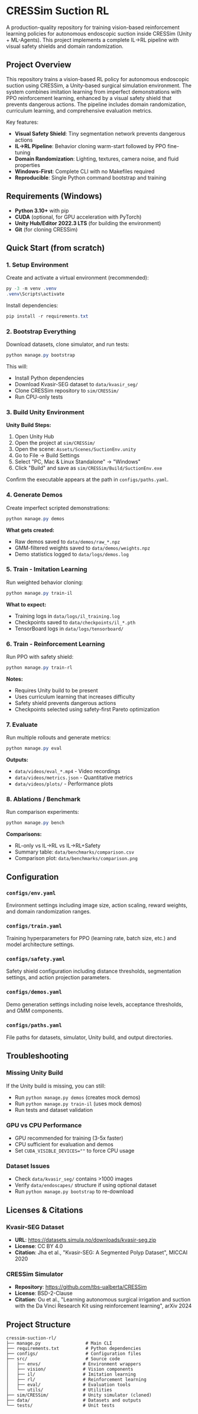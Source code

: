 # CRESSim Suction RL

A production-quality repository for training vision-based reinforcement learning policies for autonomous endoscopic suction inside CRESSim (Unity + ML-Agents). This project implements a complete IL→RL pipeline with visual safety shields and domain randomization.

## Project Overview

This repository trains a vision-based RL policy for autonomous endoscopic suction using CRESSim, a Unity-based surgical simulation environment. The system combines imitation learning from imperfect demonstrations with PPO reinforcement learning, enhanced by a visual safety shield that prevents dangerous actions. The pipeline includes domain randomization, curriculum learning, and comprehensive evaluation metrics.

Key features:
- **Visual Safety Shield**: Tiny segmentation network prevents dangerous actions
- **IL→RL Pipeline**: Behavior cloning warm-start followed by PPO fine-tuning
- **Domain Randomization**: Lighting, textures, camera noise, and fluid properties
- **Windows-First**: Complete CLI with no Makefiles required
- **Reproducible**: Single Python command bootstrap and training

## Requirements (Windows)

- **Python 3.10+** with pip
- **CUDA** (optional, for GPU acceleration with PyTorch)
- **Unity Hub/Editor 2022.3 LTS** (for building the environment)
- **Git** (for cloning CRESSim)

## Quick Start (from scratch)

### 1. Setup Environment

Create and activate a virtual environment (recommended):

```powershell
py -3 -m venv .venv
.venv\Scripts\activate
```

Install dependencies:

```powershell
pip install -r requirements.txt
```

### 2. Bootstrap Everything

Download datasets, clone simulator, and run tests:

```powershell
python manage.py bootstrap
```

This will:
- Install Python dependencies
- Download Kvasir-SEG dataset to `data/kvasir_seg/`
- Clone CRESSim repository to `sim/CRESSim/`
- Run CPU-only tests

### 3. Build Unity Environment

**Unity Build Steps:**

1. Open Unity Hub
2. Open the project at `sim/CRESSim/`
3. Open the scene: `Assets/Scenes/SuctionEnv.unity`
4. Go to File → Build Settings
5. Select "PC, Mac & Linux Standalone" → "Windows"
6. Click "Build" and save as `sim/CRESSim/Build/SuctionEnv.exe`

Confirm the executable appears at the path in `configs/paths.yaml`.

### 4. Generate Demos

Create imperfect scripted demonstrations:

```powershell
python manage.py demos
```

**What gets created:**
- Raw demos saved to `data/demos/raw_*.npz`
- GMM-filtered weights saved to `data/demos/weights.npz`
- Demo statistics logged to `data/logs/demos.log`

### 5. Train - Imitation Learning

Run weighted behavior cloning:

```powershell
python manage.py train-il
```

**What to expect:**
- Training logs in `data/logs/il_training.log`
- Checkpoints saved to `data/checkpoints/il_*.pth`
- TensorBoard logs in `data/logs/tensorboard/`

### 6. Train - Reinforcement Learning

Run PPO with safety shield:

```powershell
python manage.py train-rl
```

**Notes:**
- Requires Unity build to be present
- Uses curriculum learning that increases difficulty
- Safety shield prevents dangerous actions
- Checkpoints selected using safety-first Pareto optimization

### 7. Evaluate

Run multiple rollouts and generate metrics:

```powershell
python manage.py eval
```

**Outputs:**
- `data/videos/eval_*.mp4` - Video recordings
- `data/videos/metrics.json` - Quantitative metrics
- `data/videos/plots/` - Performance plots

### 8. Ablations / Benchmark

Run comparison experiments:

```powershell
python manage.py bench
```

**Comparisons:**
- RL-only vs IL→RL vs IL→RL+Safety
- Summary table: `data/benchmarks/comparison.csv`
- Comparison plot: `data/benchmarks/comparison.png`

## Configuration

### `configs/env.yaml`
Environment settings including image size, action scaling, reward weights, and domain randomization ranges.

### `configs/train.yaml`
Training hyperparameters for PPO (learning rate, batch size, etc.) and model architecture settings.

### `configs/safety.yaml`
Safety shield configuration including distance thresholds, segmentation settings, and action projection parameters.

### `configs/demos.yaml`
Demo generation settings including noise levels, acceptance thresholds, and GMM components.

### `configs/paths.yaml`
File paths for datasets, simulator, Unity build, and output directories.

## Troubleshooting

### Missing Unity Build
If the Unity build is missing, you can still:
- Run `python manage.py demos` (creates mock demos)
- Run `python manage.py train-il` (uses mock demos)
- Run tests and dataset validation

### GPU vs CPU Performance
- GPU recommended for training (3-5x faster)
- CPU sufficient for evaluation and demos
- Set `CUDA_VISIBLE_DEVICES=""` to force CPU usage

### Dataset Issues
- Check `data/kvasir_seg/` contains >1000 images
- Verify `data/endoscapes/` structure if using optional dataset
- Run `python manage.py bootstrap` to re-download

## Licenses & Citations

### Kvasir-SEG Dataset
- **URL**: https://datasets.simula.no/downloads/kvasir-seg.zip
- **License**: CC BY 4.0
- **Citation**: Jha et al., "Kvasir-SEG: A Segmented Polyp Dataset", MICCAI 2020

### CRESSim Simulator
- **Repository**: https://github.com/tbs-ualberta/CRESSim
- **License**: BSD-2-Clause
- **Citation**: Ou et al., "Learning autonomous surgical irrigation and suction with the Da Vinci Research Kit using reinforcement learning", arXiv 2024

## Project Structure

```
cressim-suction-rl/
├── manage.py                 # Main CLI
├── requirements.txt          # Python dependencies
├── configs/                  # Configuration files
├── src/                      # Source code
│   ├── envs/                # Environment wrappers
│   ├── vision/              # Vision components
│   ├── il/                  # Imitation learning
│   ├── rl/                  # Reinforcement learning
│   ├── eval/                # Evaluation tools
│   └── utils/               # Utilities
├── sim/CRESSim/             # Unity simulator (cloned)
├── data/                    # Datasets and outputs
└── tests/                   # Unit tests
```
